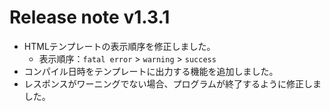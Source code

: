 # Release note v1.3.1

* HTMLテンプレートの表示順序を修正しました。
	+ 表示順序：`fatal error` > `warning` > `success`
* コンパイル日時をテンプレートに出力する機能を追加しました。
* レスポンスがワーニングでない場合、プログラムが終了するように修正しました。
